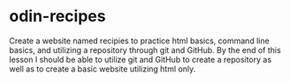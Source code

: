 # odin-recipes
Create a website named recipies to practice html basics, command line basics, and utilizing a repository through git and GitHub.
By the end of this lesson I should be able to utilize git and GitHub to create a repository as well as to create a basic website utilizing html only. 